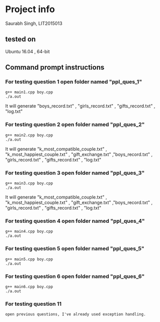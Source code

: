 # Project info
Saurabh Singh, LIT2015013

## tested on
Ubuntu 16.04 , 64-bit

## Command prompt instructions
### For testing question 1 open folder named "ppl_ques_1"
```
g++ main1.cpp boy.cpp
./a.out
```
It will generate "boys_record.txt" , "girls_record.txt" , "gifts_record.txt" , "log.txt"
### For testing question 2 open folder named "ppl_ques_2"
```
g++ main2.cpp boy.cpp
./a.out
```
It will generate "k_most_compatible_couple.txt" , "k_most_happiest_couple.txt" , "gift_exchange.txt" ,"boys_record.txt" , "girls_record.txt" , "gifts_record.txt" , "log.txt" 

### For testing question 3 open folder named "ppl_ques_3"
```
g++ main3.cpp boy.cpp
./a.out
```
It will generate "k_most_compatible_couple.txt" , "k_most_happiest_couple.txt" , "gift_exchange.txt" ,"boys_record.txt" , "girls_record.txt" , "gifts_record.txt" , "log.txt" 

### For testing question 4 open folder named "ppl_ques_4"
```
g++ main4.cpp boy.cpp
./a.out
```

### For testing question 5 open folder named "ppl_ques_5"
```
g++ main5.cpp boy.cpp
./a.out
```

### For testing question 6 open folder named "ppl_ques_6"
```
g++ main6.cpp boy.cpp
./a.out
```

### For testing question 11
```
open previous questions, I've already used exception handling.
```
